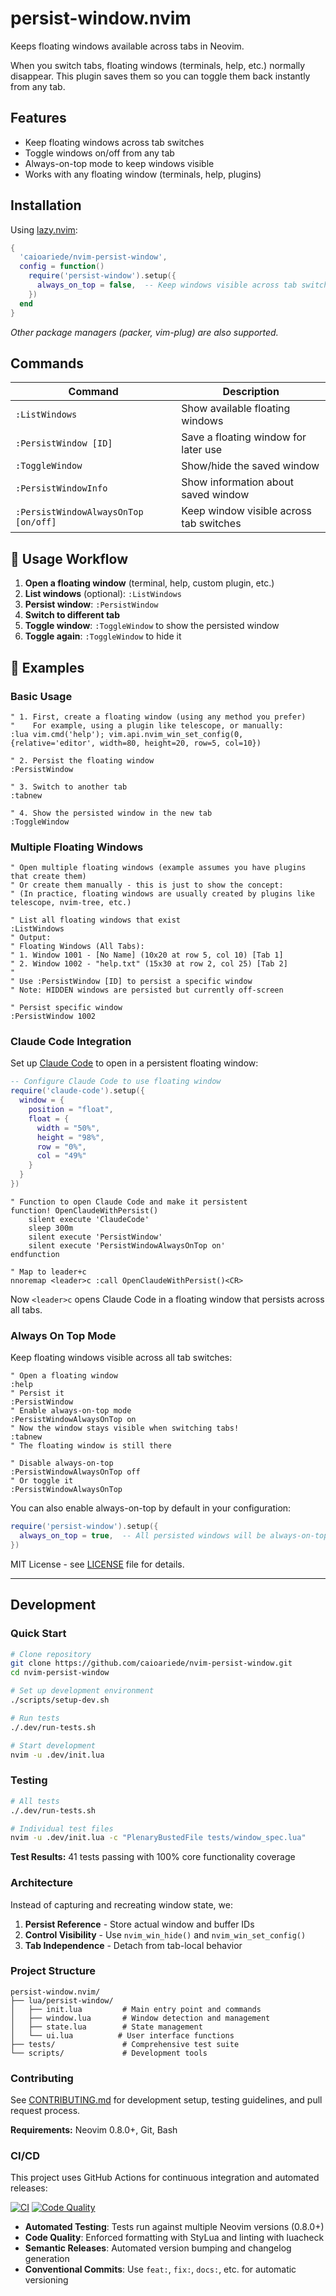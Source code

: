 # persist-window.nvim

Keeps floating windows available across tabs in Neovim.

When you switch tabs, floating windows (terminals, help, etc.) normally disappear. This plugin saves them so you can toggle them back instantly from any tab.

## Features

- Keep floating windows across tab switches
- Toggle windows on/off from any tab  
- Always-on-top mode to keep windows visible
- Works with any floating window (terminals, help, plugins)

## Installation

Using [lazy.nvim](https://github.com/folke/lazy.nvim):

```lua
{
  'caioariede/nvim-persist-window',
  config = function()
    require('persist-window').setup({
      always_on_top = false,  -- Keep windows visible across tab switches
    })
  end
}
```

*Other package managers (packer, vim-plug) are also supported.*

## Commands

| Command | Description |
|---------|-------------|
| `:ListWindows` | Show available floating windows |
| `:PersistWindow [ID]` | Save a floating window for later use |
| `:ToggleWindow` | Show/hide the saved window |
| `:PersistWindowInfo` | Show information about saved window |
| `:PersistWindowAlwaysOnTop [on/off]` | Keep window visible across tab switches |

## 🎯 Usage Workflow

1. **Open a floating window** (terminal, help, custom plugin, etc.)
2. **List windows** (optional): `:ListWindows` 
3. **Persist window**: `:PersistWindow`
4. **Switch to different tab**
5. **Toggle window**: `:ToggleWindow` to show the persisted window
6. **Toggle again**: `:ToggleWindow` to hide it

## 📖 Examples

### Basic Usage

```vim
" 1. First, create a floating window (using any method you prefer)
"    For example, using a plugin like telescope, or manually:
:lua vim.cmd('help'); vim.api.nvim_win_set_config(0, {relative='editor', width=80, height=20, row=5, col=10})

" 2. Persist the floating window
:PersistWindow

" 3. Switch to another tab
:tabnew

" 4. Show the persisted window in the new tab
:ToggleWindow
```

### Multiple Floating Windows

```vim
" Open multiple floating windows (example assumes you have plugins that create them)
" Or create them manually - this is just to show the concept:
" (In practice, floating windows are usually created by plugins like telescope, nvim-tree, etc.)

" List all floating windows that exist
:ListWindows
" Output:
" Floating Windows (All Tabs):
" 1. Window 1001 - [No Name] (10x20 at row 5, col 10) [Tab 1]
" 2. Window 1002 - "help.txt" (15x30 at row 2, col 25) [Tab 2]
" 
" Use :PersistWindow [ID] to persist a specific window
" Note: HIDDEN windows are persisted but currently off-screen

" Persist specific window
:PersistWindow 1002
```

### Claude Code Integration

Set up [Claude Code](https://github.com/greggh/claude-code.nvim) to open in a persistent floating window:

```lua
-- Configure Claude Code to use floating window
require('claude-code').setup({
  window = {
    position = "float",
    float = {
      width = "50%",
      height = "98%",
      row = "0%",
      col = "49%"
    }
  }
})
```

```vim
" Function to open Claude Code and make it persistent
function! OpenClaudeWithPersist()
    silent execute 'ClaudeCode'
    sleep 300m
    silent execute 'PersistWindow'
    silent execute 'PersistWindowAlwaysOnTop on'
endfunction

" Map to leader+c
nnoremap <leader>c :call OpenClaudeWithPersist()<CR>
```

Now `<leader>c` opens Claude Code in a floating window that persists across all tabs.

### Always On Top Mode

Keep floating windows visible across all tab switches:

```vim
" Open a floating window
:help
" Persist it
:PersistWindow
" Enable always-on-top mode
:PersistWindowAlwaysOnTop on
" Now the window stays visible when switching tabs!
:tabnew
" The floating window is still there

" Disable always-on-top
:PersistWindowAlwaysOnTop off
" Or toggle it
:PersistWindowAlwaysOnTop
```

You can also enable always-on-top by default in your configuration:

```lua
require('persist-window').setup({
  always_on_top = true,  -- All persisted windows will be always-on-top by default
})
```

MIT License - see [LICENSE](LICENSE) file for details.

---

## Development

### Quick Start

```bash
# Clone repository
git clone https://github.com/caioariede/nvim-persist-window.git
cd nvim-persist-window

# Set up development environment
./scripts/setup-dev.sh

# Run tests
./.dev/run-tests.sh

# Start development
nvim -u .dev/init.lua
```

### Testing

```bash
# All tests
./.dev/run-tests.sh

# Individual test files  
nvim -u .dev/init.lua -c "PlenaryBustedFile tests/window_spec.lua"
```

**Test Results:** 41 tests passing with 100% core functionality coverage

### Architecture

Instead of capturing and recreating window state, we:

1. **Persist Reference** - Store actual window and buffer IDs
2. **Control Visibility** - Use `nvim_win_hide()` and `nvim_win_set_config()` 
3. **Tab Independence** - Detach from tab-local behavior

### Project Structure

```
persist-window.nvim/
├── lua/persist-window/
│   ├── init.lua         # Main entry point and commands
│   ├── window.lua       # Window detection and management  
│   ├── state.lua        # State management
│   └── ui.lua          # User interface functions
├── tests/               # Comprehensive test suite
└── scripts/             # Development tools
```

### Contributing

See [CONTRIBUTING.md](CONTRIBUTING.md) for development setup, testing guidelines, and pull request process.

**Requirements:** Neovim 0.8.0+, Git, Bash

### CI/CD

This project uses GitHub Actions for continuous integration and automated releases:

[![CI](https://github.com/caioariede/nvim-persist-window/actions/workflows/ci.yml/badge.svg)](https://github.com/caioariede/nvim-persist-window/actions/workflows/ci.yml)
[![Code Quality](https://github.com/caioariede/nvim-persist-window/actions/workflows/quality.yml/badge.svg)](https://github.com/caioariede/nvim-persist-window/actions/workflows/quality.yml)

- **Automated Testing**: Tests run against multiple Neovim versions (0.8.0+)
- **Code Quality**: Enforced formatting with StyLua and linting with luacheck
- **Semantic Releases**: Automated version bumping and changelog generation
- **Conventional Commits**: Use `feat:`, `fix:`, `docs:`, etc. for automatic versioning
